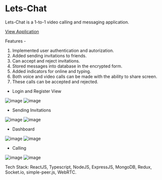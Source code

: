 # Lets-Chat

Lets-Chat is a 1-to-1 video calling and messaging application.

[View Application](https://lets-do-chat.herokuapp.com/)

Features -
1. Implemented user authentication and autorization.
2. Added sending invitations to friends.
3. Can accept and reject invitations.
4. Stored messages into database in the encrypted form.
5. Added indicators for online and typing.
6. Both voice and video calls can be made with the ability to share screen.
7. These calls can be accepted and rejected.

- Login and Register View

![image](https://user-images.githubusercontent.com/56423583/178954628-0598b1bc-befa-4808-9476-ae044cd8b53f.png)
![image](https://user-images.githubusercontent.com/56423583/178954878-e26216c0-be96-4259-8e1c-a241efdabff2.png)

- Sending Invitations

![image](https://user-images.githubusercontent.com/56423583/178955492-e7d0e0d9-34c9-44ed-aafd-1ec46620e544.png)
![image](https://user-images.githubusercontent.com/56423583/178955703-fbff16ef-a423-4166-9ed9-b72c03662e18.png)

- Dashboard 

![image](https://user-images.githubusercontent.com/56423583/178955857-2f20192e-75fd-468b-96e2-666bb238d03e.png)
![image](https://user-images.githubusercontent.com/56423583/178956776-a78a580a-012e-470f-859c-10226d030c3b.png)

- Calling 

![image](https://user-images.githubusercontent.com/56423583/178957086-17985910-d37f-42a9-a047-a070d62d34a4.png)
![image](https://user-images.githubusercontent.com/56423583/178958427-d8e4971c-5e1c-4a3b-9198-0a05c20f23d8.png)

Tech Stack: ReactJS, Typescript, NodeJS, ExpressJS, MongoDB, Redux, Socket.io, simple-peer.js, WebRTC. 
